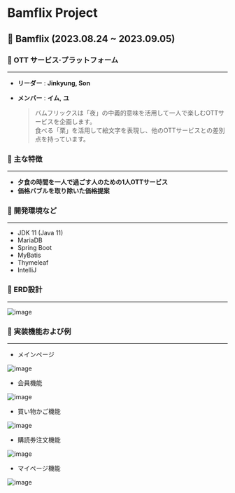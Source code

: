 # Bamflix Project

## 🌰 Bamflix (2023.08.24 ~ 2023.09.05)

### 📌 OTT サービス·プラットフォーム

---

- **リーダー** : **Jinkyung, Son**
- **メンバー** : **イム**, **ユ**
    
    > バムフリックスは「夜」の中義的意味を活用して一人で楽しむOTTサービスを企画します。<br>
    > 食べる「栗」を活用して絵文字を表現し、他のOTTサービスとの差別点を持っています。

### 📌 **主な特徴**

---

- **夕食の時間を一人で過ごす人のための1人OTTサービス**
- **価格バブルを取り除いた価格提案**

### 📌 **開発環境など**

---

- JDK 11 (Java 11)
- MariaDB
- Spring Boot
- MyBatis
- Thymeleaf
- IntelliJ

### 📌 ERD**設計**

---
![image](https://github.com/nimosarang/bamflix2023/assets/111734043/3834d3d5-a12d-493d-b3d0-c5dd872b8d09)

### 📌 **実装機能および例**

---

- メインページ

![image](https://github.com/nimosarang/bamflix2023/assets/111734043/5464d15a-925d-4461-bb91-d74fe11983ec)

- 会員機能

![image](https://github.com/nimosarang/bamflix2023/assets/111734043/499c5147-b626-4db2-a15d-4debe84872c4)

- 買い物かご機能

![image](https://github.com/nimosarang/bamflix2023/assets/111734043/ad1ac66a-bf0f-4afd-9d2a-502dadcce478)

- 購読券注文機能

![image](https://github.com/nimosarang/bamflix2023/assets/111734043/baad4d12-453b-4799-9aeb-08c830efc6f7)

- マイページ機能

![image](https://github.com/nimosarang/bamflix2023/assets/111734043/fd5a7b8b-b695-4e3a-9ee1-fdc91f2e318f)
